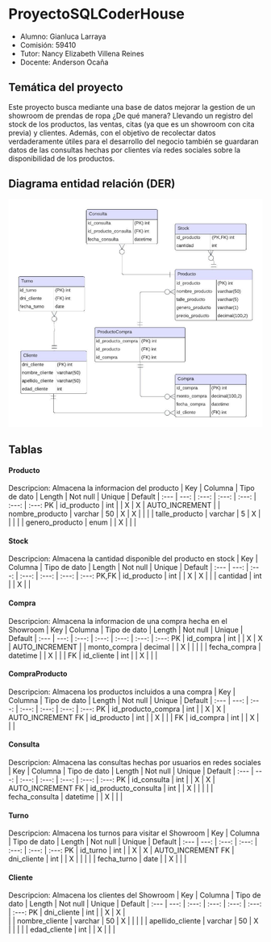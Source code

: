 # ProyectoSQLCoderHouse
* Alumno: Gianluca Larraya
* Comisión: 59410
* Tutor: Nancy Elizabeth Villena Reines
* Docente: Anderson Ocaña

## Temática del proyecto ##
Este proyecto busca mediante una base de datos mejorar la gestion de un showroom de prendas de ropa ¿De qué manera? Llevando un registro del stock de los productos, las ventas, citas (ya que es un showroom con cita previa) y clientes. Además, con el objetivo de recolectar datos verdaderamente útiles para el desarrollo del negocio también se guardaran datos de las consultas hechas por clientes vía redes sociales sobre la disponibilidad de los productos. 

## Diagrama entidad relación (DER) ##
![alt text](https://github.com/GianlucaLarraya/ProyectoSQLCoderHouse/blob/main/ShowroomDatabase-2.jpeg?raw=true)

## Tablas ##

#### Producto ####
Descripcion: Almacena la informacion del producto
| Key | Columna | Tipo de dato | Length | Not null | Unique | Default 
| :--- | ---: | :---: | :---: | :---: | :---: | :---: 
PK | id_producto | int | | X | X | AUTO_INCREMENT 
| | nombre_producto | varchar | 50 | X | X |  | 
| | talle_producto | varchar | 5 | X |  |  |
| | genero_producto | enum | | X |  |  |  

#### Stock ####
Descripcion: Almacena la cantidad disponible del producto en stock
| Key | Columna | Tipo de dato | Length | Not null | Unique | Default 
| :--- | ---: | :---: | :---: | :---: | :---: | :---: 
PK,FK | id_producto | int | | X | X | 
| | cantidad | int | | X |  | 

#### Compra ####
Descripcion: Almacena la informacion de una compra hecha en el Showroom
| Key | Columna | Tipo de dato | Length | Not null | Unique | Default 
| :--- | ---: | :---: | :---: | :---: | :---: | :---: 
PK | id_compra | int | | X | X | AUTO_INCREMENT 
| | monto_compra | decimal |  | X | |  | 
| | fecha_compra | datetime |  | X |  |  |
FK | id_cliente | int |  | X |  |  | 

#### CompraProducto ####
Descripcion: Almacena los productos incluidos a una compra
| Key | Columna | Tipo de dato | Length | Not null | Unique | Default 
| :--- | ---: | :---: | :---: | :---: | :---: | :---: 
PK | id_producto_compra | int | | X | X | AUTO_INCREMENT 
FK | id_producto | int |  | X |  |  | 
FK | id_compra | int |  | X |  |  |

#### Consulta ####
Descripcion: Almacena las consultas hechas por usuarios en redes sociales
| Key | Columna | Tipo de dato | Length | Not null | Unique | Default 
| :--- | ---: | :---: | :---: | :---: | :---: | :---: 
PK | id_consulta | int | | X | X | AUTO_INCREMENT 
FK | id_producto_consulta | int |  | X |  |  | 
 |  | fecha_consulta | datetime |  | X |  |  |

 #### Turno ####
Descripcion: Almacena los turnos para visitar el Showroom
| Key | Columna | Tipo de dato | Length | Not null | Unique | Default 
| :--- | ---: | :---: | :---: | :---: | :---: | :---: 
PK | id_turno | int | | X | X | AUTO_INCREMENT 
FK | dni_cliente | int |  | X |  |  | 
 |  | fecha_turno | date |  | X |  |  |

  #### Cliente ####
Descripcion: Almacena los clientes del Showroom
| Key | Columna | Tipo de dato | Length | Not null | Unique | Default 
| :--- | ---: | :---: | :---: | :---: | :---: | :---: 
PK | dni_cliente | int | | X | X |  
 | | nombre_cliente | varchar | 50 | X |  |  | 
 |  | apellido_cliente | varchar | 50 | X |  |  |
 |  | edad_cliente | int |  | X |  |  |

